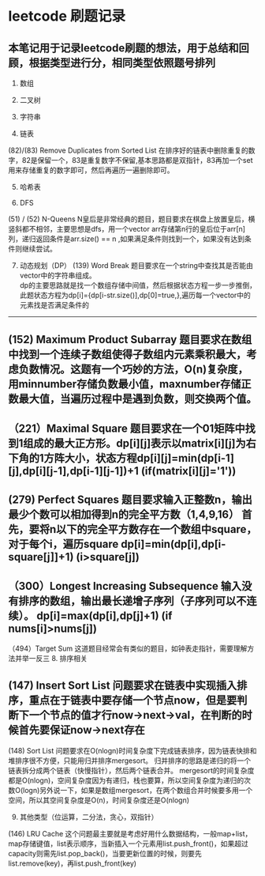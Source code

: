 # leetcode 刷题记录
  本笔记用于记录leetcode刷题的想法，用于总结和回顾，根据类型进行分，相同类型依照题号排列
---
1. 数组

 
2. 二叉树

3. 字符串

4. 链表

(82)/(83) Remove Duplicates from Sorted List
  在排序好的链表中删除重复的数字，82是保留一个，83是重复数字不保留,基本思路都是双指针，83再加一个set用来存储重复的数字即可，然后再遍历一遍删除即可。

5. 哈希表

6. DFS

(51) / (52) N-Queens
    N皇后是非常经典的题目，题目要求在棋盘上放置皇后，横竖斜都不相邻，主要思想是dfs，用一个vector arr存储第n行的皇后位于arr[n]列，递归返回条件是arr.size() == n ,如果满足条件则找到一个，如果没有达到条件则继续尝试。

7. 动态规划（DP）
(139) Word Break
    题目要求在一个string中查找其是否能由vector中的字符串组成。<br/>
dp的主要思路就是找一个数组存储中间值，然后根据状态方程一步一步推倒，此题状态方程为dp[i]={dp[i-str.size()],dp[0]=true,},遍历每一个vector中的元素找是否满足条件的
---
(152) Maximum Product Subarray
    题目要求在数组中找到一个连续子数组使得子数组内元素乘积最大，考虑负数情况。这题有一个巧妙的方法，O(n)复杂度，用minnumber存储负数最小值，maxnumber存储正数最大值，当遍历过程中是遇到负数，则交换两个值。
---
（221）Maximal Square
    题目要求在一个01矩阵中找到1组成的最大正方形。dp[i][j]表示以matrix[i][j]为右下角的1方阵大小，状态方程dp[i][j]=min(dp[i-1][j],dp[i][j-1],dp[i-1][j-1])+1 (if(matrix[i][j]='1'))
---
(279) Perfect Squares
    题目要求输入正整数n，输出最少个数可以相加得到n的完全平方数（1,4,9,16）
    首先，要将n以下的完全平方数存在一个数组中square，对于每个i，遍历square
    dp[i]=min(dp[i],dp[i-square[j]]+1) (i>square[j])
---
（300）Longest Increasing Subsequence
    输入没有排序的数组，输出最长递增子序列（子序列可以不连续）。
    dp[i]=max(dp[i],dp[j]+1) (if nums[i]>nums[j])
---
（494）Target Sum
    这道题目经常会有类似的题目，如钟表走指针，需要理解方法并举一反三
8. 排序相关

(147) Insert Sort List
    问题要求在链表中实现插入排序，重点在于链表中要存储一个节点now，但是要判断下一个节点的值才行now->next->val，在判断的时候首先要保证now->next存在
---
(148) Sort List
    问题要求在O(nlogn)时间复杂度下完成链表排序，因为链表快排和堆排序很不方便，只能用归并排序mergesort。
归并排序的思路是递归的将一个链表拆分成两个链表（快慢指针），然后两个链表合并。
    mergesort的时间复杂度都是O(nlogn)，空间复杂度因为有递归，栈也要算，所以空间复杂度为递归的次数O(logn)另外说一下，如果是数组mergesort，在两个数组合并时候要多用一个空间，所以其空间复杂度是O(n)，时间复杂度还是O(nlogn)

9. 其他类型（位运算，二分法，贪心，双指针）

(146) LRU Cache
  这个问题最主要就是考虑好用什么数据结构，一般map+list，map存储键值，list表示顺序，当新插入一个元素用list.push_front()，如果超过capacity则需先list.pop_back()，当要更新位置的时候，则要先list.remove(key)，再list.push_front(key)



